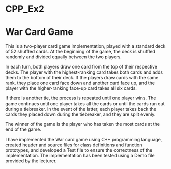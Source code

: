 # CPP_Ex2

# War Card Game
This is a two-player card game implementation, played with a standard deck of 52 shuffled cards. At the beginning of the game, the deck is shuffled randomly and divided equally between the two players.

In each turn, both players draw one card from the top of their respective decks. The player with the highest-ranking card takes both cards and adds them to the bottom of their deck. If the players draw cards with the same rank, they place one card face down and another card face up, and the player with the higher-ranking face-up card takes all six cards.

If there is another tie, the process is repeated until one player wins. The game continues until one player takes all the cards or until the cards run out during a tiebreaker. In the event of the latter, each player takes back the cards they placed down during the tiebreaker, and they are split evenly.

The winner of the game is the player who has taken the most cards at the end of the game.

I have implemented the War card game using C++ programming language, created header and source files for class definitions and function prototypes, and developed a Test file to ensure the correctness of the implementation. The implementation has been tested using a Demo file provided by the lecturer.
